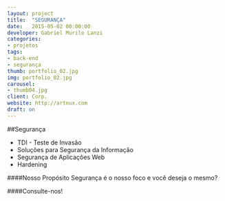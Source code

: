 ```yaml
---
layout: project
title:  "SEGURANÇA"
date:   2015-05-02 00:00:00
developer: Gabriel Murilo Lanzi
categories:
- projetos
tags:
- back-end
- segurança
thumb: portfolio_02.jpg
img: portfolio_02.jpg
carousel:
- thumb04.jpg
client: Corp.
website: http://artnux.com
draft: on
---
```

##Segurança
- TDI - Teste de Invasão 
- Soluções para Segurança da Informação
- Segurança de Aplicações Web
- Hardening 

####Nosso Propósito
Segurança é o nosso foco e você deseja o mesmo?

####Consulte-nos!
